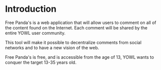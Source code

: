 # Introduction
Free Panda's  is a web application that will allow users to comment on all of the content found on the Internet. Each comment will be shared by the entire YOWL user community.

This tool will make it possible to decentralize comments from social networks and to have a new vision of the web.

Free Panda's is free, and is accessible from the age of 13, YOWL wants to conquer the target 13-35 years old.
    